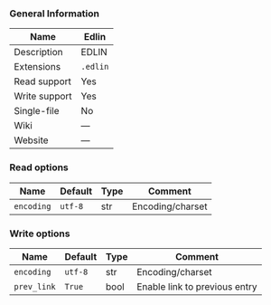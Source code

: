 
### General Information ###
Name | Edlin
---- | -------
Description | EDLIN
Extensions | `.edlin`
Read support | Yes
Write support | Yes
Single-file | No
Wiki | ―
Website | ―


### Read options ###
Name | Default | Type | Comment
---- | ---- | ------- | -------
`encoding` | `utf-8` | str | Encoding/charset

### Write options ###
Name | Default | Type | Comment
---- | ---- | ------- | -------
`encoding` | `utf-8` | str | Encoding/charset
`prev_link` | `True` | bool | Enable link to previous entry
